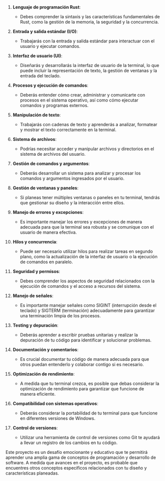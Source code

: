 1. **Lenguaje de programación Rust**:
   - Debes comprender la sintaxis y las características fundamentales de Rust, como la gestión de la memoria, la seguridad y la concurrencia.

2. **Entrada y salida estándar (I/O)**:
   - Trabajarás con la entrada y salida estándar para interactuar con el usuario y ejecutar comandos.

3. **Interfaz de usuario (UI)**:
   - Diseñarás y desarrollarás la interfaz de usuario de la terminal, lo que puede incluir la representación de texto, la gestión de ventanas y la entrada del teclado.

4. **Procesos y ejecución de comandos**:
   - Deberás entender cómo crear, administrar y comunicarte con procesos en el sistema operativo, así como cómo ejecutar comandos y programas externos.

5. **Manipulación de texto**:
   - Trabajarás con cadenas de texto y aprenderás a analizar, formatear y mostrar el texto correctamente en la terminal.

6. **Sistema de archivos**:
   - Podrías necesitar acceder y manipular archivos y directorios en el sistema de archivos del usuario.

7. **Gestión de comandos y argumentos**:
   - Deberás desarrollar un sistema para analizar y procesar los comandos y argumentos ingresados por el usuario.

8. **Gestión de ventanas y paneles**:
   - Si planeas tener múltiples ventanas o paneles en tu terminal, tendrás que gestionar su diseño y la interacción entre ellos.

9. **Manejo de errores y excepciones**:
   - Es importante manejar los errores y excepciones de manera adecuada para que la terminal sea robusta y se comunique con el usuario de manera efectiva.

10. **Hilos y concurrencia**:
    - Puede ser necesario utilizar hilos para realizar tareas en segundo plano, como la actualización de la interfaz de usuario o la ejecución de comandos en paralelo.

11. **Seguridad y permisos**:
    - Debes comprender los aspectos de seguridad relacionados con la ejecución de comandos y el acceso a recursos del sistema.

12. **Manejo de señales**:
    - Es importante manejar señales como SIGINT (interrupción desde el teclado) y SIGTERM (terminación) adecuadamente para garantizar una terminación limpia de los procesos.

13. **Testing y depuración**:
    - Deberás aprender a escribir pruebas unitarias y realizar la depuración de tu código para identificar y solucionar problemas.

14. **Documentación y comentarios**:
    - Es crucial documentar tu código de manera adecuada para que otros puedan entenderlo y colaborar contigo si es necesario.

15. **Optimización de rendimiento**:
    - A medida que tu terminal crezca, es posible que debas considerar la optimización de rendimiento para garantizar que funcione de manera eficiente.

16. **Compatibilidad con sistemas operativos**:
    - Deberás considerar la portabilidad de tu terminal para que funcione en diferentes versiones de Windows.

17. **Control de versiones**:
    - Utilizar una herramienta de control de versiones como Git te ayudará a llevar un registro de los cambios en tu código.

Este proyecto es un desafío emocionante y educativo que te permitirá aprender una amplia gama de conceptos de programación y desarrollo de software. A medida que avances en el proyecto, es probable que encuentres otros conceptos específicos relacionados con tu diseño y características planeadas.